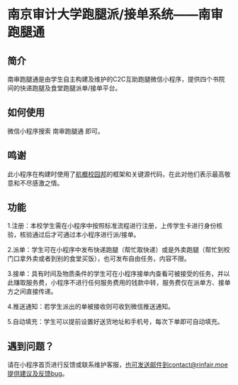 # 南京审计大学跑腿派/接单系统——南审跑腿通

## 简介

南审跑腿通是由学生自主构建及维护的C2C互助跑腿微信小程序，提供四个书院间的快递跑腿及食堂跑腿派单/接单平台。

## 如何使用

微信小程序搜索 南审跑腿通 即可。

## 鸣谢

此小程序在构建时使用了[航概校园邦]的框架和关键源代码，在此对他们表示最高敬意和不尽感激之情。

## 功能

1.注册：本校学生需在小程序中按照标准流程进行注册，上传学生卡进行身份核验，核验通过后才可通过本小程序进行派/接单。

2.派单：学生可在小程序中发布快递跑腿（帮忙取快递）或是外卖跑腿（帮忙到校门口拿外卖或者到别的食堂买饭），也可发布自由任务，内容不限。

3.接单：具有时间及物质条件的学生可在小程序接单内查看可被接受的任务，并以此赚取服务费，小程序不进行任何服务费用的钱款中转，服务费仅在派单方、接单方之间直接传递。

4.推送通知：若学生派出的单被接收则可收到微信推送通知。

5.自动填充：学生可以提前设置好送货地址和手机号，每次下单即可自动填充。

## 遇到问题？

请在小程序首页进行反馈或联系维护客服，也可发送邮件到contact@rinfair.moe提供建议及反馈bug。

[航概校园邦]: https://github.com/Fewing/buaa_takeaway
